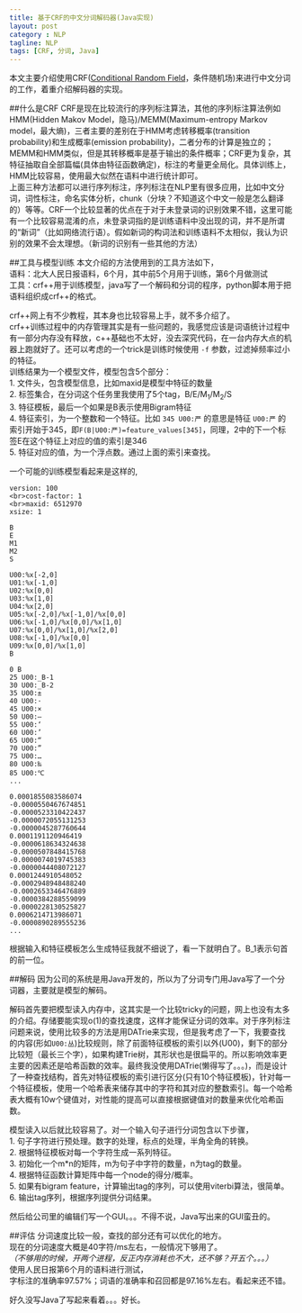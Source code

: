 ```yaml
---
title: 基于CRF的中文分词解码器(Java实现)
layout: post
category : NLP
tagline: NLP
tags: [CRF, 分词, Java] 
---
```


本文主要介绍使用CRF([Conditional Random Field](http://en.wikipedia.org/wiki/Conditional_random_field)，条件随机场)来进行中文分词的工作，着重介绍解码器的实现。

##什么是CRF
CRF是现在比较流行的序列标注算法，其他的序列标注算法例如HMM(Hidden Makov Model，隐马)/MEMM(Maximum-entropy Markov model，最大熵)，三者主要的差别在于HMM考虑转移概率(transition probability)和生成概率(emission probability)，二者分布的计算是独立的；MEMM和HMM类似，但是其转移概率是基于输出的条件概率；CRF更为复杂，其特征抽取自全部篇幅(具体由特征函数确定)，标注的考量更全局化。具体训练上，HMM比较容易，使用最大似然在语料中进行统计即可。
<br />上面三种方法都可以进行序列标注，序列标注在NLP里有很多应用，比如中文分词，词性标注，命名实体分析，chunk（分块？不知道这个中文一般是怎么翻译的）等等。CRF一个比较显著的优点在于对于未登录词的识别效果不错，这里可能有一个比较容易混淆的点，未登录词指的是训练语料中没出现的词，并不是所谓的“新词”（比如网络流行语）。假如新词的构词法和训练语料不太相似，我认为识别的效果不会太理想。（新词的识别有一些其他的方法）

##工具与模型训练
本文介绍的方法使用到的工具方法如下，
<br />语料：北大人民日报语料，6个月，其中前5个月用于训练，第6个月做测试
<br />工具：crf++用于训练模型，java写了一个解码和分词的程序，python脚本用于把语料组织成crf++的格式。

crf++网上有不少教程，其本身也比较容易上手，就不多介绍了。
<br />crf++训练过程中的内存管理其实是有一些问题的，我感觉应该是词语统计过程中有一部分内存没有释放，c++基础也不太好，没去深究代码，在一台内存大点的机器上跑就好了。还可以考虑的一个trick是训练时候使用 `-f` 参数，过滤掉频率过小的特征。
<br>训练结果为一个模型文件，模型包含5个部分：
<br>1. 文件头，包含模型信息，比如maxid是模型中特征的数量
<br>2. 标签集合，在分词这个任务里我使用了5个tag，B/E/M<sub>1</sub>/M<sub>2</sub>/S
<br>3. 特征模板，最后一个如果是B表示使用Bigram特征
<br>4. 特征索引，为一个整数和一个特征。比如 `345 U00:严` 的意思是特征 `U00:严` 的索引开始于345，即`F(B|U00:严)=feature_values[345]`，同理，2中的下一个标签E在这个特征上对应的值的索引是346
<br>5. 特征对应的值，为一个浮点数。通过上面的索引来查找。

一个可能的训练模型看起来是这样的,

	version: 100
	<br>cost-factor: 1
	<br>maxid: 6512970
	xsize: 1
	
	B
	E
	M1
	M2
	S
	
	U00:%x[-2,0]
	U01:%x[-1,0]
	U02:%x[0,0]
	U03:%x[1,0]
	U04:%x[2,0]
	U05:%x[-2,0]/%x[-1,0]/%x[0,0]
	U06:%x[-1,0]/%x[0,0]/%x[1,0]
	U07:%x[0,0]/%x[1,0]/%x[2,0]
	U08:%x[-1,0]/%x[0,0]
	U09:%x[0,0]/%x[1,0]
	B
	
	0 B
	25 U00:_B-1
	30 U00:_B-2
	35 U00:±
	40 U00:·
	45 U00:×
	50 U00:—
	55 U00:‘
	60 U00:’
	65 U00:“
	70 U00:”
	75 U00:…
	80 U00:‰
	85 U00:℃
	...

	0.0001855083586074
	-0.0000550467674851
	-0.0000523310422437
	-0.0000072055131253
	-0.0000045287760644
	0.0001191120946419
	-0.0000618634324638
	-0.0000507848415768
	-0.0000074019745383
	-0.0000044408072127
	0.0001244910548052
	-0.0002948948488240
	-0.0002653346476889
	-0.0000384288559099
	-0.0000228130525827
	0.0006214713986071
	-0.0000890289555236
	...

根据输入和特征模板怎么生成特征我就不细说了，看一下就明白了。B_1表示句首的前一位。

##解码
因为公司的系统是用Java开发的，所以为了分词专门用Java写了一个分词器，主要就是模型的解码。

解码首先要把模型读入内存中，这其实是一个比较tricky的问题，网上也没有太多的介绍。存储要能实现o(1)的查找速度，这样才能保证分词的效率。对于序列标注问题来说，使用比较多的方法是用DATrie来实现，但是我考虑了一下，我要查找的内容(形如`U00:丛`)比较规则，除了前面特征模板的索引以外(U00)，剩下的部分比较短（最长三个字），如果构建Trie树，其形状也是很扁平的。所以影响效率更主要的因素还是哈希函数的效率。最终我没使用DATrie(懒得写了。。。)，而是设计了一种查找结构，首先对特征模板的索引进行区分(只有10个特征模板)，针对每一个特征模板，使用一个哈希表来储存其中的字符和其对应的整数索引。每一个哈希表大概有10w个键值对，对性能的提高可以直接根据键值对的数量来优化哈希函数。

模型读入以后就比较容易了。对一个输入句子进行分词包含以下步骤，
<br>1. 句子字符进行预处理。数字的处理，标点的处理，半角全角的转换。
<br>2. 根据特征模板对每一个字符生成一系列特征。
<br>3. 初始化一个m*n的矩阵，m为句子中字符的数量，n为tag的数量。
<br>4. 根据特征函数计算矩阵中每一个node的得分/概率。
<br>5. 如果有bigram feature，计算输出tag的序列，可以使用viterbi算法，很简单。
<br>6. 输出tag序列，根据序列提供分词结果。

然后给公司里的编辑们写一个GUI。。。不得不说，Java写出来的GUI蛮丑的。

##评估
分词速度比较一般，查找的部分还有可以优化的地方。
<br>现在的分词速度大概是40字符/ms左右，一般情况下够用了。
<br>*（不够用的时候，开两个进程，反正内存消耗也不大，还不够？开五个。。。）*
<br>使用人民日报第6个月的语料进行测试，
<br>字标注的准确率97.57%；词语的准确率和召回都是97.16%左右。看起来还不错。

好久没写Java了写起来看着。。。好长。